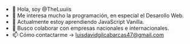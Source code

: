 - 👋 Hola, soy @TheLuuiis
- 👀 Me interesa mucho la programación, en especial el Desarollo Web.
- 🌱 Actualmente estoy aprendiendo JavaScript Vanilla.
- 💞️ Busco colaborar con empresas nacionales e internacionales.
- 📫 Cómo contactarme -> luisdavidgilcabarcas47@gmail.com

<!---
TheLuuiis/TheLuuiis is a ✨ special ✨ repository because its `README.md` (this file) appears on your GitHub profile.
You can click the Preview link to take a look at your changes.
--->
